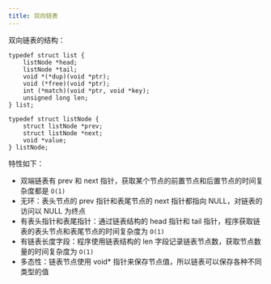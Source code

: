 ```yaml
---
title: 双向链表
---
```


双向链表的结构：

```
typedef struct list {
    listNode *head;
    listNode *tail;
    void *(*dup)(void *ptr);
    void (*free)(void *ptr);
    int (*match)(void *ptr, void *key);
    unsigned long len;
} list;

typedef struct listNode {
    struct listNode *prev;
    struct listNode *next;
    void *value;
} listNode;
```

特性如下：

- 双端链表有 prev 和 next 指针，获取某个节点的前置节点和后置节点的时间复杂度都是 `O(1)`
- 无环：表头节点的 prev 指针和表尾节点的 next 指针都指向 NULL，对链表的访问以 NULL 为终点
- 有表头指针和表尾指针：通过链表结构的 head 指针和 tail 指针，程序获取链表的表头节点和表尾节点的时间复杂度为 `O(1)`
- 有链表长度字段：程序使用链表结构的 len 字段记录链表节点数，获取节点数量的时间复杂度为 `O(1)`
- 多态性：链表节点使用 void* 指针来保存节点值，所以链表可以保存各种不同类型的值

